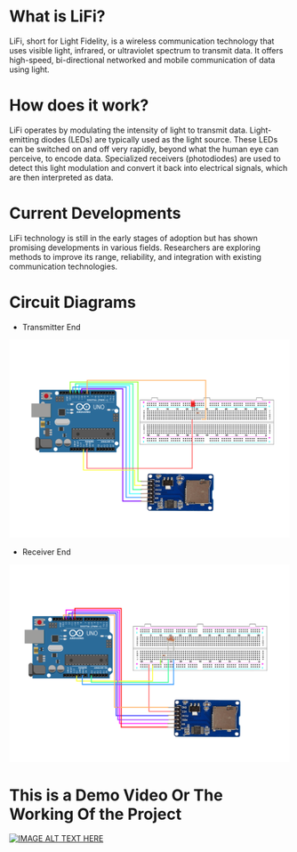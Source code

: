 # What is LiFi?
LiFi, short for Light Fidelity, is a wireless communication technology that uses visible light, infrared, or ultraviolet spectrum to transmit data. It offers high-speed, bi-directional networked and mobile communication of data using light.

# How does it work?
LiFi operates by modulating the intensity of light to transmit data. Light-emitting diodes (LEDs) are typically used as the light source. These LEDs can be switched on and off very rapidly, beyond what the human eye can perceive, to encode data. Specialized receivers (photodiodes) are used to detect this light modulation and convert it back into electrical signals, which are then interpreted as data.

# Current Developments
LiFi technology is still in the early stages of adoption but has shown promising developments in various fields. Researchers are exploring methods to improve its range, reliability, and integration with existing communication technologies.

# Circuit Diagrams

- Transmitter End

![alt text](Media/Project-Transmitter.png)

- Receiver End

![alt text](<Media/Project-Receiver end.png>)

# This is a Demo Video Or The Working Of the Project

[![IMAGE ALT TEXT HERE](https://img.youtube.com/vi/2KlDNONzeZ8/0.jpg)](https://www.youtube.com/watch?v=2KlDNONzeZ8)


